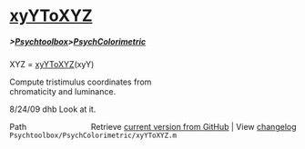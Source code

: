 # [xyYToXYZ](xyYToXYZ)
##### >[Psychtoolbox](Psychtoolbox)>[PsychColorimetric](PsychColorimetric)

XYZ = [xyYToXYZ](xyYToXYZ)(xyY)  
  
Compute tristimulus coordinates from  
chromaticity and luminance.  
  
8/24/09  dhb  Look at it.  




<div class="code_header" style="text-align:right;">
  <span style="float:left;">Path&nbsp;&nbsp;</span> <span class="counter">Retrieve <a href=
  "https://raw.github.com/Psychtoolbox-3/Psychtoolbox-3/beta/Psychtoolbox/PsychColorimetric/xyYToXYZ.m">current version from GitHub</a> | View <a href=
  "https://github.com/Psychtoolbox-3/Psychtoolbox-3/commits/beta/Psychtoolbox/PsychColorimetric/xyYToXYZ.m">changelog</a></span>
</div>
<div class="code">
  <code>Psychtoolbox/PsychColorimetric/xyYToXYZ.m</code>
</div>

